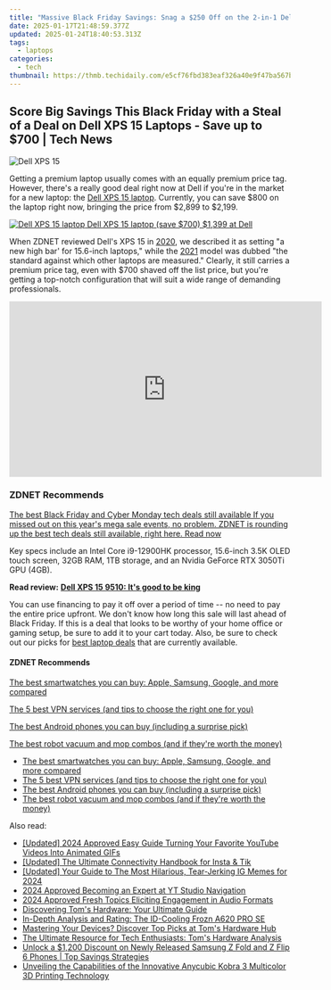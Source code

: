 ```yaml
---
title: "Massive Black Friday Savings: Snag a $250 Off on the 2-in-1 Dell Inspiron with 16 Display - Shop Now at ZDNET!"
date: 2025-01-17T21:48:59.377Z
updated: 2025-01-24T18:40:53.313Z
tags:
  - laptops
categories:
  - tech
thumbnail: https://thmb.techidaily.com/e5cf76fbd383eaf326a40e9f47ba567bbfc7a691177fb2bbb8430f5442ba8e06.jpg
---
```


## Score Big Savings This Black Friday with a Steal of a Deal on Dell XPS 15 Laptops - Save up to $700 | Tech News

![Dell XPS 15](https://www.zdnet.com/a/img/resize/d2998699facad3555f0edb6f1e3025671ba838fb/2022/11/04/c661e0ca-2402-40f7-a56d-c6e2f14c96df/dell-xps-15.jpg?auto=webp&width=1280)

Getting a premium laptop usually comes with an equally premium price tag. However, there's a really good deal right now at Dell if you're in the market for a new laptop: the [Dell XPS 15 laptop](https://shop-links.co/link/?exclusive=1&publisher_slug=itechdaily19598&url=https%3A%2F%2Fwww.anrdoezrs.net%2Flinks%2F9041660%2Ftype%2Fdlg%2Fsid%2Fzd-%255F%255FCOM%255FCLICK%255FID%255F%255F-dtp%2Fhttps%3A%2F%2Fdeals.dell.com%2Fen-us%2Fproductdetail%2Ffl56). Currently, you can save $800 on the laptop right now, bringing the price from $2,899 to $2,199\. 

[![Dell XPS 15 laptop](https://www.zdnet.com/a/img/resize/cd1b8b6410f80f655c5600f73d0c9a9163e0dce4/2022/11/11/60dfb2f5-d2a9-4afe-af99-429365b2e4e5/4.jpg?auto=webp&fit=crop&height=172.5&width=294) Dell XPS 15 laptop (save $700) $1,399 at Dell](https://www.anrdoezrs.net/links/9041660/type/dlg/sid/zd-%5F%5FCOM%5FCLICK%5FID%5F%5F-dtp/https://deals.dell.com/en-us/productdetail/fbzp?)

When ZDNET reviewed Dell's XPS 15 in [2020](https://www.zdnet.com/product/dell-xps-15-9500/), we described it as setting "a new high bar' for 15.6-inch laptops," while the [2021](https://www.zdnet.com/article/dell-xps-15-9510-its-good-to-be-king/) model was dubbed "the standard against which other laptops are measured." Clearly, it still carries a premium price tag, even with $700 shaved off the list price, but you're getting a top-notch configuration that will suit a wide range of demanding professionals.

<!-- affiliate ads begin -->
<iframe width="560" height="315" src="https://www.youtube.com/embed/qmQjRcnaq9g?si=jadcGtXemUAlKOTa" title="YouTube video player" frameborder="0" allow="accelerometer; autoplay; clipboard-write; encrypted-media; gyroscope; picture-in-picture; web-share" referrerpolicy="strict-origin-when-cross-origin" allowfullscreen></iframe>
<!-- affiliate ads end -->

### **ZDNET** Recommends

[The best Black Friday and Cyber Monday tech deals still available If you missed out on this year's mega sale events, no problem. ZDNET is rounding up the best tech deals still available, right here.  Read now](https://www.zdnet.com/collection/cyber-monday/)

Key specs include an Intel Core i9-12900HK processor, 15.6-inch 3.5K OLED touch screen, 32GB RAM, 1TB storage, and an Nvidia GeForce RTX 3050Ti GPU (4GB).

**Read review:** [**Dell XPS 15 9510: It's good to be king**](https://www.zdnet.com/article/dell-xps-15-9510-its-good-to-be-king/)

You can use financing to pay it off over a period of time -- no need to pay the entire price upfront. We don't know how long this sale will last ahead of Black Friday. If this is a deal that looks to be worthy of your home office or gaming setup, be sure to add it to your cart today. Also, be sure to check out our picks for [best laptop deals](https://www.zdnet.com/article/best-holiday-laptop-deals-2022/) that are currently available.

#### **ZDNET** Recommends

[The best smartwatches you can buy: Apple, Samsung, Google, and more compared](https://www.zdnet.com/article/best-smartwatch/ "The best smartwatches you can buy: Apple, Samsung, Google, and more compared")

[The 5 best VPN services (and tips to choose the right one for you)](https://www.zdnet.com/article/best-vpn/ "The 5 best VPN services (and tips to choose the right one for you)")

[The best Android phones you can buy (including a surprise pick)](https://www.zdnet.com/article/best-android-phone/ "The best Android phones you can buy (including a surprise pick)")

[The best robot vacuum and mop combos (and if they're worth the money)](https://www.zdnet.com/article/best-robot-vacuum-mop/ "The best robot vacuum and mop combos (and if they're worth the money)")

* [The best smartwatches you can buy: Apple, Samsung, Google, and more compared](https://www.zdnet.com/article/best-smartwatch/ "The best smartwatches you can buy: Apple, Samsung, Google, and more compared")
* [The 5 best VPN services (and tips to choose the right one for you)](https://www.zdnet.com/article/best-vpn/ "The 5 best VPN services (and tips to choose the right one for you)")
* [The best Android phones you can buy (including a surprise pick)](https://www.zdnet.com/article/best-android-phone/ "The best Android phones you can buy (including a surprise pick)")
* [The best robot vacuum and mop combos (and if they're worth the money)](https://www.zdnet.com/article/best-robot-vacuum-mop/ "The best robot vacuum and mop combos (and if they're worth the money)")

<ins class="adsbygoogle"
     style="display:block"
     data-ad-format="autorelaxed"
     data-ad-client="ca-pub-7571918770474297"
     data-ad-slot="1223367746"></ins>

<ins class="adsbygoogle"
     style="display:block"
     data-ad-client="ca-pub-7571918770474297"
     data-ad-slot="8358498916"
     data-ad-format="auto"
     data-full-width-responsive="true"></ins>

<span class="atpl-alsoreadstyle">Also read:</span>
<div><ul>
<li><a href="https://facebook-record-videos.techidaily.com/updated-2024-approved-easy-guide-turning-your-favorite-youtube-videos-into-animated-gifs/"><u>[Updated] 2024 Approved Easy Guide Turning Your Favorite YouTube Videos Into Animated GIFs</u></a></li>
<li><a href="https://fox-links.techidaily.com/updated-the-ultimate-connectivity-handbook-for-insta-and-tik/"><u>[Updated] The Ultimate Connectivity Handbook for Insta & Tik</u></a></li>
<li><a href="https://instagram-clips.techidaily.com/updated-your-guide-to-the-most-hilarious-tear-jerking-ig-memes-for-2024/"><u>[Updated] Your Guide to The Most Hilarious, Tear-Jerking IG Memes for 2024</u></a></li>
<li><a href="https://youtube-videos.techidaily.com/2024-approved-becoming-an-expert-at-yt-studio-navigation/"><u>2024 Approved Becoming an Expert at YT Studio Navigation</u></a></li>
<li><a href="https://some-knowledge.techidaily.com/2024-approved-fresh-topics-eliciting-engagement-in-audio-formats/"><u>2024 Approved Fresh Topics Eliciting Engagement in Audio Formats</u></a></li>
<li><a href="https://hardware-reviews.techidaily.com/discovering-toms-hardware-your-ultimate-guide/"><u>Discovering Tom's Hardware: Your Ultimate Guide</u></a></li>
<li><a href="https://hardware-reviews.techidaily.com/in-depth-analysis-and-rating-the-id-cooling-frozn-a620-pro-se/"><u>In-Depth Analysis and Rating: The ID-Cooling Frozn A620 PRO SE</u></a></li>
<li><a href="https://hardware-reviews.techidaily.com/mastering-your-devices-discover-top-picks-at-toms-hardware-hub/"><u>Mastering Your Devices? Discover Top Picks at Tom's Hardware Hub</u></a></li>
<li><a href="https://hardware-reviews.techidaily.com/the-ultimate-resource-for-tech-enthusiasts-toms-hardware-analysis/"><u>The Ultimate Resource for Tech Enthusiasts: Tom's Hardware Analysis</u></a></li>
<li><a href="https://hardware-tips.techidaily.com/unlock-a-1200-discount-on-newly-released-samsung-z-fold-and-z-flip-6-phones-top-savings-strategies/"><u>Unlock a $1,200 Discount on Newly Released Samsung Z Fold and Z Flip 6 Phones | Top Savings Strategies</u></a></li>
<li><a href="https://hardware-reviews.techidaily.com/unveiling-the-capabilities-of-the-innovative-anycubic-kobra-3-multicolor-3d-printing-technology/"><u>Unveiling the Capabilities of the Innovative Anycubic Kobra 3 Multicolor 3D Printing Technology</u></a></li>
</ul></div>

